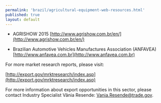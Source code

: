 ```yaml
--- 
permalink: 'brazil/agricultural-equipment-web-resources.html' 
published: true 
layout: default
---
```

* AGRISHOW 2015 [http://www.agrishow.com.br/en/](http://www.agrishow.com.br/en/)

* Brazilian Automotive Vehicles Manufactures Association (ANFAVEA) [http://www.anfavea.com.br](http://www.anfavea.com.br)

For more market research reports, please visit:

[http://export.gov/mrktresearch/index.asp](http://export.gov/mrktresearch/index.asp)

For more information about export opportunities in this sector, please contact Industry Specialist Vânia Resende: [Vania.Resende@trade.gov](mailto:Vania.Resende@trade.gov).

